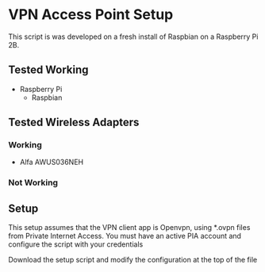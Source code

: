 # VPN Access Point Setup

This script is was developed on a fresh install of Raspbian on a Raspberry Pi 2B.

## Tested Working
* Raspberry Pi
  - Raspbian

## Tested Wireless Adapters

### Working
* Alfa AWUS036NEH

### Not Working


## Setup

This setup assumes that the VPN client app is Openvpn, using *.ovpn files from Private Internet Access.
You must have an active PIA account and configure the script with your credentials 

Download the setup script and modify the configuration at the top of the file
